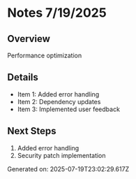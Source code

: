 # Notes 7/19/2025

## Overview
Performance optimization

## Details
- Item 1: Added error handling
- Item 2: Dependency updates
- Item 3: Implemented user feedback

## Next Steps
1. Added error handling
2. Security patch implementation

Generated on: 2025-07-19T23:02:29.617Z
